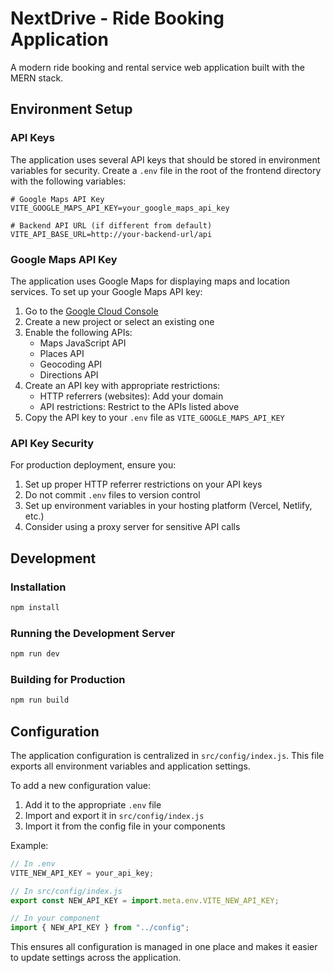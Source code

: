# NextDrive - Ride Booking Application

A modern ride booking and rental service web application built with the MERN stack.

## Environment Setup

### API Keys

The application uses several API keys that should be stored in environment variables for security. Create a `.env` file in the root of the frontend directory with the following variables:

```
# Google Maps API Key
VITE_GOOGLE_MAPS_API_KEY=your_google_maps_api_key

# Backend API URL (if different from default)
VITE_API_BASE_URL=http://your-backend-url/api
```

### Google Maps API Key

The application uses Google Maps for displaying maps and location services. To set up your Google Maps API key:

1. Go to the [Google Cloud Console](https://console.cloud.google.com/)
2. Create a new project or select an existing one
3. Enable the following APIs:
   - Maps JavaScript API
   - Places API
   - Geocoding API
   - Directions API
4. Create an API key with appropriate restrictions:
   - HTTP referrers (websites): Add your domain
   - API restrictions: Restrict to the APIs listed above
5. Copy the API key to your `.env` file as `VITE_GOOGLE_MAPS_API_KEY`

### API Key Security

For production deployment, ensure you:

1. Set up proper HTTP referrer restrictions on your API keys
2. Do not commit `.env` files to version control
3. Set up environment variables in your hosting platform (Vercel, Netlify, etc.)
4. Consider using a proxy server for sensitive API calls

## Development

### Installation

```bash
npm install
```

### Running the Development Server

```bash
npm run dev
```

### Building for Production

```bash
npm run build
```

## Configuration

The application configuration is centralized in `src/config/index.js`. This file exports all environment variables and application settings.

To add a new configuration value:

1. Add it to the appropriate `.env` file
2. Import and export it in `src/config/index.js`
3. Import it from the config file in your components

Example:

```javascript
// In .env
VITE_NEW_API_KEY = your_api_key;

// In src/config/index.js
export const NEW_API_KEY = import.meta.env.VITE_NEW_API_KEY;

// In your component
import { NEW_API_KEY } from "../config";
```

This ensures all configuration is managed in one place and makes it easier to update settings across the application.
